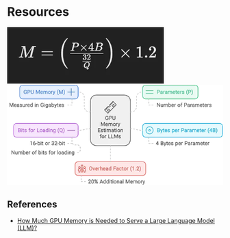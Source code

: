 # Resources
![alt text](image-1.png)
![alt text](image-2.png)

## References

- [How Much GPU Memory is Needed to Serve a Large Language Model (LLM)?](https://medium.com/@masteringllm/how-much-gpu-memory-is-needed-to-serve-a-large-languagemodel-llm-b1899bb2ab5d)